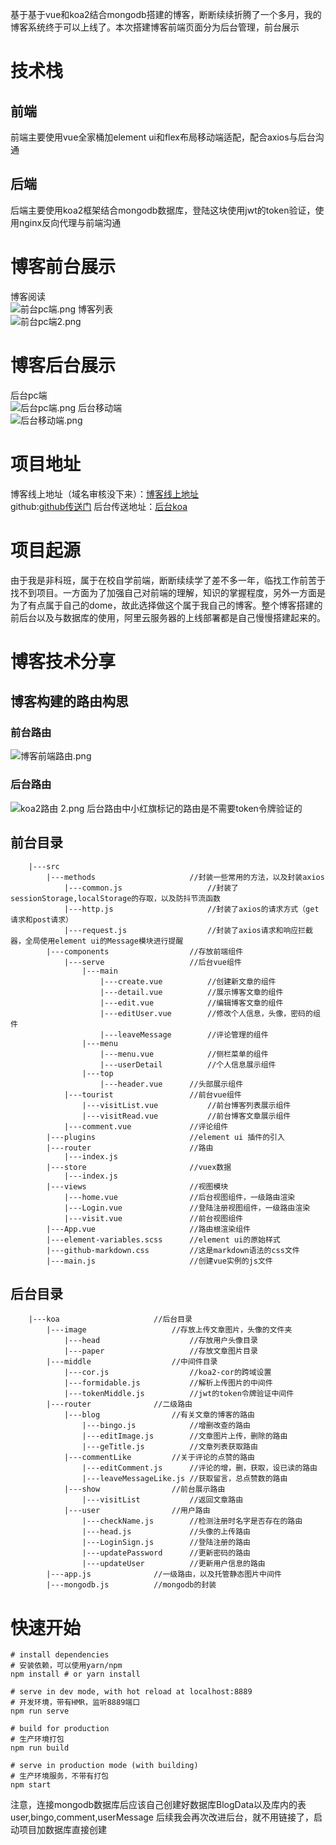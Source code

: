 基于基于vue和koa2结合mongodb搭建的博客，断断续续折腾了一个多月，我的博客系统终于可以上线了。本次搭建博客前端页面分为后台管理，前台展示
# 技术栈
## 前端
前端主要使用vue全家桶加element ui和flex布局移动端适配，配合axios与后台沟通
## 后端
后端主要使用koa2框架结合mongodb数据库，登陆这块使用jwt的token验证，使用nginx反向代理与前端沟通
# 博客前台展示
博客阅读  
![前台pc端.png](http://47.97.60.54:3000/paper/前台pc端.png)
博客列表  
![前台pc端2.png](http://47.97.60.54:3000/paper/前台pc端2.png)
# 博客后台展示
后台pc端  
![后台pc端.png](http://47.97.60.54:3000/paper/后台pc端.png)
后台移动端  
![后台移动端.png](http://47.97.60.54:3000/paper/后台移动端.png)
# 项目地址
博客线上地址（域名审核没下来）：[博客线上地址](http://47.97.60.54:3000)  
github:[github传送门](https://github.com/lbb-lbb/bulid-bingo) 
后台传送地址：[后台koa](https://github.com/lbb-lbb/bingo-serve-koa) 
# 项目起源
由于我是非科班，属于在校自学前端，断断续续学了差不多一年，临找工作前苦于找不到项目。一方面为了加强自己对前端的理解，知识的掌握程度，另外一方面是为了有点属于自己的dome，故此选择做这个属于我自己的博客。整个博客搭建的前后台以及与数据库的使用，阿里云服务器的上线部署都是自己慢慢搭建起来的。
# 博客技术分享
## 博客构建的路由构思
### 前台路由
![博客前端路由.png](http://47.97.60.54:3000/paper/博客前端路由.png)
### 后台路由
![koa2路由 2.png](http://47.97.60.54:3000/paper/koa2路由(2).png)
后台路由中小红旗标记的路由是不需要token令牌验证的
## 前台目录
        |---src
            |---methods                     //封装一些常用的方法，以及封装axios
                |---common.js                   //封装了sessionStorage,localStorage的存取，以及防抖节流函数
                |---http.js                     //封装了axios的请求方式（get请求和post请求）
                |---request.js                  //封装了axios请求和响应拦截器，全局使用element ui的Message模块进行提醒
            |---components                  //存放前端组件
                |---serve                   //后台vue组件
                    |---main
                        |---create.vue          //创建新文章的组件
                        |---detail.vue          //展示博客文章的组件
                        |---edit.vue            //编辑博客文章的组件
                        |---editUser.vue        //修改个人信息，头像，密码的组件
                        |---leaveMessage        //评论管理的组件            
                    |---menu
                        |---menu.vue            //侧栏菜单的组件
                        |---userDetail          //个人信息展示组件
                    |---top
                        |---header.vue      //头部展示组件
                |---tourist                 //前台vue组件
                    |---visitList.vue           //前台博客列表展示组件
                    |---visitRead.vue           //前台博客文章展示组件
                |---comment.vue             //评论组件
            |---plugins                     //element ui 插件的引入
            |---router                      //路由
                |---index.js
            |---store                       //vuex数据 
                |---index.js
            |---views                       //视图模块 
                |---home.vue                //后台视图组件，一级路由渲染
                |---Login.vue               //登陆注册视图组件，一级路由渲染
                |---visit.vue               //前台视图组件
            |---App.vue                     //路由根渲染组件 
            |---element-variables.scss      //element ui的原始样式 
            |---github-markdown.css         //这是markdown语法的css文件
            |---main.js                     //创建vue实例的js文件  
## 后台目录
        |---koa                     //后台目录
            |---image                   //存放上传文章图片，头像的文件夹
                |---head                    //存放用户头像目录
                |---paper                   //存放文章图片目录
            |---middle                  //中间件目录
                |---cor.js                  //koa2-cor的跨域设置
                |---formidable.js           //解析上传图片的中间件
                |---tokenMiddle.js          //jwt的token令牌验证中间件
            |---router              //二级路由
                |---blog                //有关文章的博客的路由
                    |---bingo.js            //增删改查的路由    
                    |---editImage.js        //文章图片上传，删除的路由
                    |---geTitle.js          //文章列表获取路由
                |---commentLike         //关于评论的点赞的路由
                    |---editComment.js      //评论的增，删，获取，设已读的路由
                    |---leaveMessageLike.js //获取留言，总点赞数的路由
                |---show                //前台展示路由
                    |---visitList           //返回文章路由
                |---user                //用户路由
                    |---checkName.js        //检测注册时名字是否存在的路由
                    |---head.js             //头像的上传路由
                    |---LoginSign.js        //登陆注册的路由
                    |---updatePassword      //更新密码的路由
                    |---updateUser          //更新用户信息的路由
            |---app.js              //一级路由，以及托管静态图片中间件
            |---mongodb.js          //mongodb的封装
# 快速开始
```
# install dependencies 
# 安装依赖，可以使用yarn/npm
npm install # or yarn install

# serve in dev mode, with hot reload at localhost:8889
# 开发环境，带有HMR，监听8889端口
npm run serve

# build for production
# 生产环境打包
npm run build

# serve in production mode (with building)
# 生产环境服务，不带有打包
npm start

```
注意，连接mongodb数据库后应该自己创建好数据库BlogData以及库内的表user,bingo,comment,userMessage
后续我会再次改进后台，就不用链接了，启动项目加数据库直接创建
